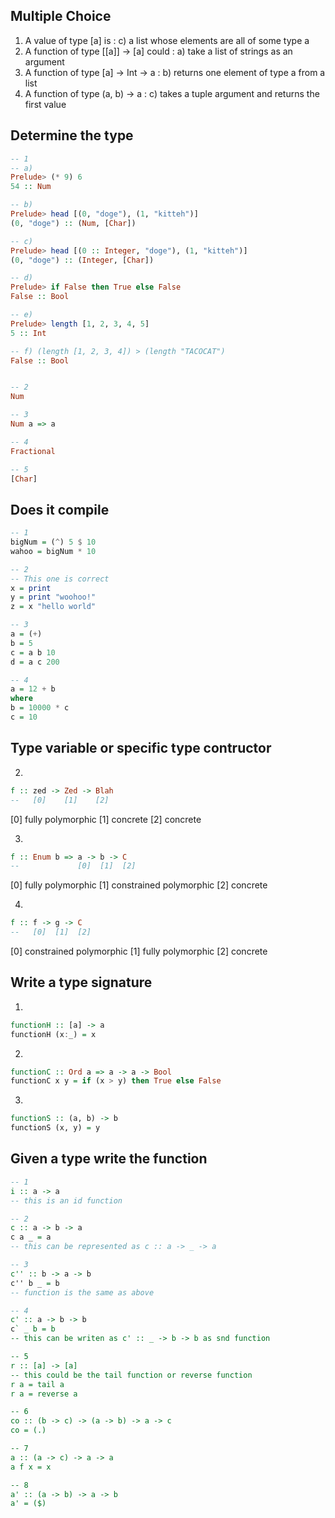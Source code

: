 ## Multiple Choice

1. A value of type [a] is : c) a list whose elements are all of some type a
2. A function of type [[a]] -> [a] could : a) take a list of strings as an argument
3. A function of type [a] -> Int -> a : b) returns one element of type a from a list
4. A function of type (a, b) -> a : c) takes a tuple argument and returns the first value

## Determine the type

```haskell
-- 1
-- a)
Prelude> (* 9) 6
54 :: Num

-- b)
Prelude> head [(0, "doge"), (1, "kitteh")]
(0, "doge") :: (Num, [Char])

-- c)
Prelude> head [(0 :: Integer, "doge"), (1, "kitteh")]
(0, "doge") :: (Integer, [Char])

-- d)
Prelude> if False then True else False
False :: Bool

-- e)
Prelude> length [1, 2, 3, 4, 5]
5 :: Int

-- f) (length [1, 2, 3, 4]) > (length "TACOCAT")
False :: Bool


-- 2
Num

-- 3
Num a => a

-- 4
Fractional

-- 5
[Char]
```

## Does it compile

```haskell
-- 1
bigNum = (^) 5 $ 10
wahoo = bigNum * 10

-- 2
-- This one is correct
x = print
y = print "woohoo!"
z = x "hello world"

-- 3
a = (+)
b = 5
c = a b 10
d = a c 200

-- 4
a = 12 + b
where
b = 10000 * c
c = 10
```

## Type variable or specific type contructor

2. 
```haskell
f :: zed -> Zed -> Blah
--   [0]    [1]    [2]
```
[0] fully polymorphic
[1] concrete
[2] concrete

3.
```haskell
f :: Enum b => a -> b -> C
--             [0]  [1]  [2]
```
[0] fully polymorphic
[1] constrained polymorphic
[2] concrete

4.
```haskell
f :: f -> g -> C
--   [0]  [1]  [2]
```
[0] constrained polymorphic
[1] fully polymorphic
[2] concrete

## Write a type signature
1.
```haskell
functionH :: [a] -> a
functionH (x:_) = x
```

2.
```haskell
functionC :: Ord a => a -> a -> Bool
functionC x y = if (x > y) then True else False
```

3.
```haskell
functionS :: (a, b) -> b
functionS (x, y) = y
```

## Given a type write the function
```haskell
-- 1
i :: a -> a
-- this is an id function

-- 2
c :: a -> b -> a
c a _ = a
-- this can be represented as c :: a -> _ -> a

-- 3
c'' :: b -> a -> b
c'' b _ = b
-- function is the same as above

-- 4
c' :: a -> b -> b
c` _ b = b
-- this can be writen as c' :: _ -> b -> b as snd function

-- 5
r :: [a] -> [a]
-- this could be the tail function or reverse function
r a = tail a
r a = reverse a

-- 6
co :: (b -> c) -> (a -> b) -> a -> c
co = (.)

-- 7
a :: (a -> c) -> a -> a
a f x = x

-- 8
a' :: (a -> b) -> a -> b
a' = ($)
```
